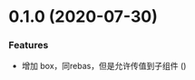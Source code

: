 # 0.1.0 (2020-07-30)


### Features

* 增加 box，同rebas，但是允许传值到子组件 ([](https://github.com/miaoxing/mxjs-box/commit/))
